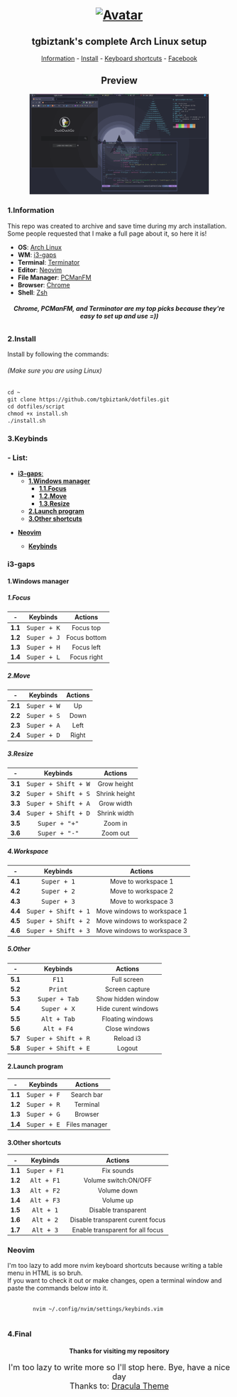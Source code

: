 <h1 align="center"><a href="https://facebook.com/tgbiztank"><img width="20%" src="https://github.com/tgbiztank.png"
			alt="Avatar"></a></h1>
<h2 align="center">tgbiztank's complete Arch Linux setup</h2>
<p align="center"><a href="#infor">Information</a> - <a href="#install">Install</a> - <a href="#key">Keyboard
		shortcuts</a> - <a href="https://facebook.com/tgbiztank">Facebook</a></p>
<h2 align="center">Preview</h2>
<p align="center"><a href="https://raw.githubusercontent.com/tgbiztank/dotfiles/main/preview.png"><img width="80%" src="preview.png" alt="Preview"><a></p>
<h3 id="infor">1.Information</h3>
<p>This repo was created to archive and save time during my arch installation. Some people requested that I make a full
	page about it, so here it is!<br></p>
<ul>
	<li>
		<strong>OS</strong>: <a href="https://archlinux.org/download/">Arch Linux</a>
	</li>
	<li>
		<strong>WM</strong>: <a href="https://i3wm.org/downloads/">i3-gaps</a>
	</li>
	<li>
		<strong>Terminal</strong>: <a href="https://github.com/gnome-terminator/terminator">Terminator</a>
	</li>
	<li>
		<strong>Editor</strong>: <a href="https://github.com/neovim/neovim/">Neovim</a>
	</li>
	<li>
		<strong>File Manager</strong>: <a href="http://wiki.lxde.org/en/PCManFM">PCManFM</a>
	</li>
	<li>
		<strong>Browser</strong>: <a href="https://www.google.com/chrome/index.html">Chrome</a>
	</li>
	<li>
		<strong>Shell</strong>: <a href="https://sourceforge.net/projects/zsh/files/latest/download">Zsh</a>
	</li>
</ul>
<h6 align="center"><b>Chrome, PCManFM, and Terminator are my top picks because they're easy to set up and use =))</b>
</h6>
<h3 id="install">2.Install</h3>
<p>Install by following the commands:</p>
<h6>(Make sure you are using Linux)</h6>
<pre><code>cd ~
git clone https://github.com/tgbiztank/dotfiles.git
cd dotfiles/script
chmod +x install.sh
./install.sh
</code></pre>
<h3 id="key">3.Keybinds</h3>
<h3 id="--list">- List:</h3>
<ul align="left">
	<li>
		<a href="#i3-gaps"><strong>i3-gaps</strong>:</a>
		<ul>
			<li>
				<a href="#1windows-manager"><strong>1.Windows manager</strong></a>
				<ul>
					<li>
						<a href="#1focus"><strong>1.1.Focus</strong></a>
					</li>
					<li>
						<a href="#2move"><strong>1.2.Move</strong></a>
					</li>
					<li>
						<a href="#3resize"><strong>1.3.Resize</strong></a>
					</li>
				</ul>
			</li>
			<li>
				<a href="#2launch-program"><strong>2.Launch program</strong></a>
			</li>
			<li>
				<a href="#3other-shortcuts"><strong>3.Other shortcuts</strong></a>
			</li>
		</ul>
	</li>
</ul>
<ul align="left">
	<li>
		<a href="#nvim"><strong>Neovim</strong></a>
	</li>
	<ul>
		<li>
			<a href="#kvim"><strong>Keybinds</strong></a>
		</li>
	</ul>
</ul>
<h3 id="i3-gaps">i3-gaps</h3>
<h4 id="1windows-manager">1.Windows manager</h4>
<h5 id="1focus">1.Focus</h5>
<table>
	<thead>
		<tr>
			<th align="center"><strong>-</strong></th>
			<th align="center"><strong>Keybinds</strong></th>
			<th align="center"><strong>Actions</strong></th>
		</tr>
	</thead>
	<tbody>
		<tr>
			<td align="center"><strong>1.1</strong></td>
			<td align="center"><kbd>Super + K</kbd></td>
			<td align="center">Focus top</td>
		</tr>
		<tr>
			<td align="center"><strong>1.2</strong></td>
			<td align="center"><kbd>Super + J</kbd></td>
			<td align="center">Focus bottom</td>
		</tr>
		<tr>
			<td align="center"><strong>1.3</strong></td>
			<td align="center"><kbd>Super + H</kbd></td>
			<td align="center">Focus left</td>
		</tr>
		<tr>
			<td align="center"><strong>1.4</strong></td>
			<td align="center"><kbd>Super + L</kbd></td>
			<td align="center">Focus right</td>
		</tr>
	</tbody>
</table>
<h5 id="2move">2.Move</h5>
<table>
	<thead>
		<tr>
			<th align="center"><strong>-</strong></th>
			<th align="center"><strong>Keybinds</strong></th>
			<th align="center"><strong>Actions</strong></th>
		</tr>
	</thead>
	<tbody>
		<tr>
			<td align="center"><strong>2.1</strong></td>
			<td align="center"><kbd>Super + W</kbd></td>
			<td align="center">Up</td>
		</tr>
		<tr>
			<td align="center"><strong>2.2</strong></td>
			<td align="center"><kbd>Super + S</kbd></td>
			<td align="center">Down</td>
		</tr>
		<tr>
			<td align="center"><strong>2.3</strong></td>
			<td align="center"><kbd>Super + A</kbd></td>
			<td align="center">Left</td>
		</tr>
		<tr>
			<td align="center"><strong>2.4</strong></td>
			<td align="center"><kbd>Super + D</kbd></td>
			<td align="center">Right</td>
		</tr>
	</tbody>
</table>
<h5 id="3resize">3.Resize</h5>
<table>
	<thead>
		<tr>
			<th align="center"><strong>-</strong></th>
			<th align="center"><strong>Keybinds</strong></th>
			<th align="center"><strong>Actions</strong></th>
		</tr>
	</thead>
	<tbody>
		<tr>
			<td align="center"><strong>3.1</strong></td>
			<td align="center"><kbd>Super + Shift + W</kbd></td>
			<td align="center">Grow height</td>
		</tr>
		<tr>
			<td align="center"><strong>3.2</strong></td>
			<td align="center"><kbd>Super + Shift + S</kbd></td>
			<td align="center">Shrink height</td>
		</tr>
		<tr>
			<td align="center"><strong>3.3</strong></td>
			<td align="center"><kbd>Super + Shift + A</kbd></td>
			<td align="center">Grow width</td>
		</tr>
		<tr>
			<td align="center"><strong>3.4</strong></td>
			<td align="center"><kbd>Super + Shift + D</kbd></td>
			<td align="center">Shrink width</td>
		</tr>
		<tr>
			<td align="center"><strong>3.5</strong></td>
			<td align="center"><kbd>Super + "+"</kbd></td>
			<td align="center">Zoom in</td>
		</tr>
		<tr>
			<td align="center"><strong>3.6</strong></td>
			<td align="center"><kbd>Super + "-"</kbd></td>
			<td align="center">Zoom out</td>
		</tr>
	</tbody>
</table>
<h5 id="4workspace">4.Workspace</h5>
<table>
	<thead>
		<tr>
			<th align="center"><strong>-</strong></th>
			<th align="center"><strong>Keybinds</strong></th>
			<th align="center"><strong>Actions</strong></th>
		</tr>
	</thead>
	<tbody>
		<tr>
			<td align="center"><strong>4.1</strong></td>
			<td align="center"><kbd>Super + 1</kbd></td>
			<td align="center">Move to workspace 1</td>
		</tr>
		<tr>
			<td align="center"><strong>4.2</strong></td>
			<td align="center"><kbd>Super + 2</kbd></td>
			<td align="center">Move to workspace 2</td>
		</tr>
		<tr>
			<td align="center"><strong>4.3</strong></td>
			<td align="center"><kbd>Super + 3</kbd></td>
			<td align="center">Move to workspace 3</td>
		</tr>
		<tr>
			<td align="center"><strong>4.4</strong></td>
			<td align="center"><kbd>Super + Shift + 1</kbd></td>
			<td align="center">Move windows to workspace 1</td>
		</tr>
		<tr>
			<td align="center"><strong>4.5</strong></td>
			<td align="center"><kbd>Super + Shift + 2</kbd></td>
			<td align="center">Move windows to workspace 2</td>
		</tr>
		<tr>
			<td align="center"><strong>4.6</strong></td>
			<td align="center"><kbd>Super + Shift + 3</kbd></td>
			<td align="center">Move windows to workspace 3</td>
		</tr>
	</tbody>
</table>
<h5 id="5other">5.Other</h5>
<table>
	<thead>
		<tr>
			<th align="center"><strong>-</strong></th>
			<th align="center"><strong>Keybinds</strong></th>
			<th align="center"><strong>Actions</strong></th>
		</tr>
	</thead>
	<tbody>
		<tr>
			<td align="center"><strong>5.1</strong></td>
			<td align="center"><kbd>F11</kbd></td>
			<td align="center">Full screen</td>
		</tr>
		<tr>
			<td align="center"><strong>5.2</strong></td>
			<td align="center"><kbd>Print</kbd></td>
			<td align="center">Screen capture</td>
		</tr>
		<tr>
			<td align="center"><strong>5.3</strong></td>
			<td align="center"><kbd>Super + Tab</kbd></td>
			<td align="center">Show hidden window</td>
		</tr>
		<tr>
			<td align="center"><strong>5.4</strong></td>
			<td align="center"><kbd>Super + X</kbd></td>
			<td align="center">Hide curent windows</td>
		</tr>
		<tr>
			<td align="center"><strong>5.5</strong></td>
			<td align="center"><kbd>Alt + Tab</kbd></td>
			<td align="center">Floating windows</td>
		</tr>
		<tr>
			<td align="center"><strong>5.6</strong></td>
			<td align="center"><kbd>Alt + F4</kbd></td>
			<td align="center">Close windows</td>
		</tr>
		<tr>
			<td align="center"><strong>5.7</strong></td>
			<td align="center"><kbd>Super + Shift + R</kbd></td>
			<td align="center">Reload i3</td>
		</tr>
		<tr>
			<td align="center"><strong>5.8</strong></td>
			<td align="center"><kbd>Super + Shift + E</kbd></td>
			<td align="center">Logout</td>
		</tr>
	</tbody>
</table>
<h4 id="2launch-program">2.Launch program</h4>
<table>
	<thead>
		<tr>
			<th align="center"><strong>-</strong></th>
			<th align="center"><strong>Keybinds</strong></th>
			<th align="center"><strong>Actions</strong></th>
		</tr>
	</thead>
	<tbody>
		<tr>
			<td align="center"><strong>1.1</strong></td>
			<td align="center"><kbd>Super + F</kbd></td>
			<td align="center">Search bar</td>
		</tr>
		<tr>
			<td align="center"><strong>1.2</strong></td>
			<td align="center"><kbd>Super + R</kbd></td>
			<td align="center">Terminal</td>
		</tr>
		<tr>
			<td align="center"><strong>1.3</strong></td>
			<td align="center"><kbd>Super + G</kbd></td>
			<td align="center">Browser</td>
		</tr>
		<tr>
			<td align="center"><strong>1.4</strong></td>
			<td align="center"><kbd>Super + E</kbd></td>
			<td align="center">Files manager</td>
		</tr>
	</tbody>
</table>
<h4 id="3other-shortcuts">3.Other shortcuts</h4>
<table>
	<thead>
		<tr>
			<th align="center"><strong>-</strong></th>
			<th align="center"><strong>Keybinds</strong></th>
			<th align="center"><strong>Actions</strong></th>
		</tr>
	</thead>
	<tbody>
		<tr>
			<td align="center"><strong>1.1</strong></td>
			<td align="center"><kbd>Super + F1</kbd></td>
			<td align="center">Fix sounds</td>
		</tr>
		<tr>
			<td align="center"><strong>1.2</strong></td>
			<td align="center"><kbd>Alt + F1</kbd></td>
			<td align="center">Volume switch:ON/OFF</td>
		</tr>
		<tr>
			<td align="center"><strong>1.3</strong></td>
			<td align="center"><kbd>Alt + F2</kbd></td>
			<td align="center">Volume down</td>
		</tr>
		<tr>
			<td align="center"><strong>1.4</strong></td>
			<td align="center"><kbd>Alt + F3</kbd></td>
			<td align="center">Volume up</td>
		</tr>
		<tr>
			<td align="center"><strong>1.5</strong></td>
			<td align="center"><kbd>Alt + 1</kbd></td>
			<td align="center">Disable transparent</td>
		</tr>
		<tr>
			<td align="center"><strong>1.6</strong></td>
			<td align="center"><kbd>Alt + 2</kbd></td>
			<td align="center">Disable transparent curent focus</td>
		</tr>
		<tr>
			<td align="center"><strong>1.7</strong></td>
			<td align="center"><kbd>Alt + 3</kbd></td>
			<td align="center">Enable transparent for all focus</td>
		</tr>
	</tbody>
</table>
<h3 id="nvim">Neovim</h3>
<p>I'm too lazy to add more nvim keyboard shortcuts because writing a table menu in HTML is so bruh.<br>If you want to
	check it out or make changes, open a terminal window and paste the commands below into it.</p>
<p id="kvim"></p>
<pre><code>
        nvim ~/.config/nvim/settings/keybinds.vim
        </code></pre>
<h3 id="4final">4.Final</h3>
<h4 align="center">Thanks for visiting my repository</h4>
<p style="font-size:large" align="center">I'm too lazy to write more so I'll stop here. Bye, have a nice day<br>
	Thanks to: <a href="https://github.com/dracula/dracula-theme/">Dracula Theme</a></p>
